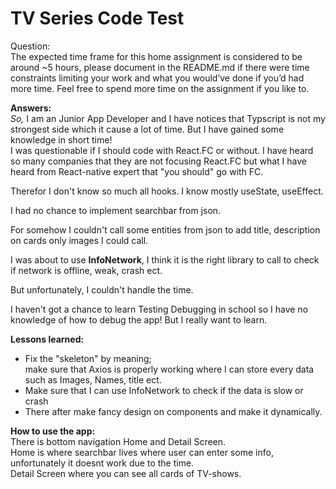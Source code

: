 # TV Series Code Test

Question: <br>
The expected time frame for this home assignment is considered to be around ~5 hours,
please document in the README.md if there were time constraints limiting your work and
what you would’ve done if you’d had more time. Feel free to spend more time on the
assignment if you like to.

**Answers:** <br>
_So,_ I am an Junior App Developer and I have notices that Typscript is not my strongest side which it cause a lot of
time. But I have gained some knowledge in short time! <br>
I was questionable if I should code with React.FC or without. I have heard so many companies that they are not focusing React.FC but what I have heard from React-native expert that "you should" go with FC.

Therefor I don't know so much all hooks. I know mostly useState, useEffect.

I had no chance to implement searchbar from json.

For somehow I couldn't call some entities from json to add title, description on cards only images I could call.

I was about to use **InfoNetwork**, I think it is the right library to call to check if network is offline, weak, crash ect. 

But unfortunately, I couldn't handle the time.

I haven't got a chance to learn Testing Debugging in school so I have no knowledge of how to debug the app! But I really want to learn.

**Lessons learned:**

* Fix the "skeleton" by meaning; <br>
make sure that Axios is properly working where I can store every data such as Images, Names, title ect.
* Make sure that I can use InfoNetwork to check if the data is slow or crash
* There after make fancy design on components and make it dynamically. 

**How to use the app:** <br>
There is bottom navigation Home and Detail Screen. <br>
Home is where searchbar lives where user can enter some info, unfortunately it doesnt work due to the time. <br>
Detail Screen where you can see all cards of TV-shows.

